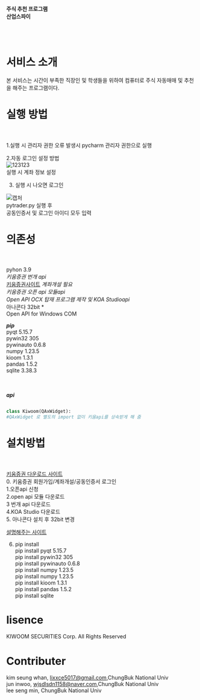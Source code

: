 ****주식 추천 프로그램****<br/>
**산업스파이**<br/><br/><br/><br/>

# 서비스 소개<br/>
본 서비스는 시간이 부족한 직장인 및 학생들을 위하여
컴퓨터로 주식 자동매매 및 추천을 해주는 프로그램이다.
  
# 실행 방법<br/><br/>
1.실행 시 관리자 권한 오류 발생시 pycharm 관리자 권한으로 실행<br/>

2.자동 로그인 설정 방법<br/>
![123123](https://user-images.githubusercontent.com/101561741/206839024-842438c0-ab1e-4a8e-8920-f926e92d0ed7.png)<br/>
실행 시 계좌 정보 설정 

3. 실행 시 나오면 로그인<br/>

![캡처](https://user-images.githubusercontent.com/101561741/206839407-50e09a3f-ee04-466e-b7c4-acefb7eee9da.PNG)
<br/> 
pytrader.py 실행 후 <br/>
공동인증서 및 로그인 아이디 모두 입력


# 의존성<br/><br/>
pyhon 3.9<br/>
*키움증권 번개 api*<br/>
[키움증권사이트](https://www.kiwoom.com/h/common/event/VEventMainView?eventCode=20220074&from=138<br/>) *계좌개설 필요 *<br/>
키움증권 오픈 api 모듈api*<br/>
Open API OCX 탑재 프로그램 제작 및 KOA Studioapi*<br/>
아나콘다 32bit *<br/>
Open API for Windows COM <br/>

***pip***<br/>
pyqt 5.15.7<br/>
pywin32 305<br/>
pywinauto 0.6.8<br/>
numpy 1.23.5<br/>
kioom 1.3.1<br/>
pandas 1.5.2<br/>
sqlite 3.38.3<br/>

<br/><br/>
*****api*****
``` python 

class Kiwoom(QAxWidget): 
#QAxWidget 로 별도의 import 없이 키움api를 상속받게 해 줌


```

# 설치방법<br/><br/>
[키움증권 다운로드 사이트](https://www.kiwoom.com/h/customer/download/VOpenApiInfoView?dummyVal=0)<br/>
0. 키움증권 회원가입/계좌개설/공동인증서 로그인<br/>
1.오픈api 신청<br/>
2.open api 모듈 다운로드<br/>
3 번개 api 다운로드<br/>
4.KOA Studio 다운로드<br/>
5. 아나콘다 설치 후 32bit 변경<br/>

[설명해주는 사이트](https://losskatsu.github.io/it-infra/conda32/#4-%ED%82%A4%EC%9B%80-api-%EB%8B%A4%EC%9A%B4%EB%A1%9C%EB%93%9C)<br/>

6. pip install <br/>
pip install pyqt 5.15.7<br/>
pip install pywin32 305<br/>
pip install pywinauto 0.6.8<br/>
pip install  numpy 1.23.5<br/>
pip install  numpy 1.23.5<br/>
pip install  kioom 1.3.1<br/>
pip install  pandas 1.5.2<br/>
pip install  sqlite<br/>


# lisence <br/>

KIWOOM SECURITIES Corp. All Rights Reserved


# Contributer
kim seung whan, lixxce5017@gmail.com,ChungBuk National Univ <br/>
jun inwoo, wjsdlsdn1158@naver.com,ChungBuk National Univ<br/>
lee seng min, ChungBuk National Univ<br/>
